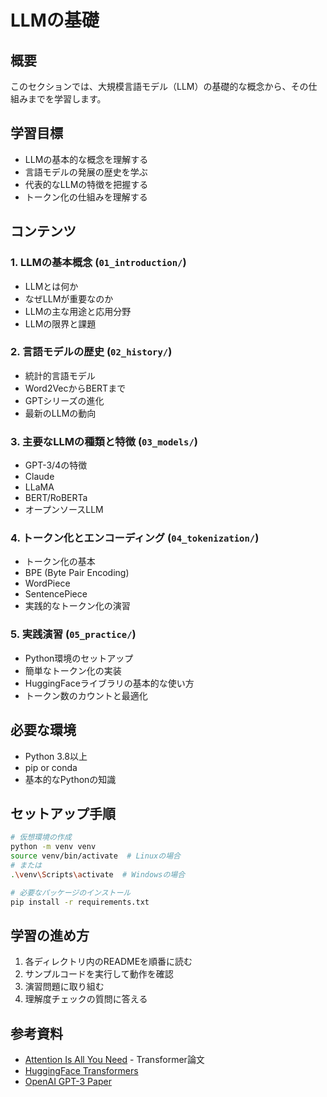 # LLMの基礎

## 概要
このセクションでは、大規模言語モデル（LLM）の基礎的な概念から、その仕組みまでを学習します。

## 学習目標
- LLMの基本的な概念を理解する
- 言語モデルの発展の歴史を学ぶ
- 代表的なLLMの特徴を把握する
- トークン化の仕組みを理解する

## コンテンツ

### 1. LLMの基本概念 (`01_introduction/`)
- LLMとは何か
- なぜLLMが重要なのか
- LLMの主な用途と応用分野
- LLMの限界と課題

### 2. 言語モデルの歴史 (`02_history/`)
- 統計的言語モデル
- Word2VecからBERTまで
- GPTシリーズの進化
- 最新のLLMの動向

### 3. 主要なLLMの種類と特徴 (`03_models/`)
- GPT-3/4の特徴
- Claude
- LLaMA
- BERT/RoBERTa
- オープンソースLLM

### 4. トークン化とエンコーディング (`04_tokenization/`)
- トークン化の基本
- BPE (Byte Pair Encoding)
- WordPiece
- SentencePiece
- 実践的なトークン化の演習

### 5. 実践演習 (`05_practice/`)
- Python環境のセットアップ
- 簡単なトークン化の実装
- HuggingFaceライブラリの基本的な使い方
- トークン数のカウントと最適化

## 必要な環境
- Python 3.8以上
- pip or conda
- 基本的なPythonの知識

## セットアップ手順
```bash
# 仮想環境の作成
python -m venv venv
source venv/bin/activate  # Linuxの場合
# または
.\venv\Scripts\activate  # Windowsの場合

# 必要なパッケージのインストール
pip install -r requirements.txt
```

## 学習の進め方
1. 各ディレクトリ内のREADMEを順番に読む
2. サンプルコードを実行して動作を確認
3. 演習問題に取り組む
4. 理解度チェックの質問に答える

## 参考資料
- [Attention Is All You Need](https://arxiv.org/abs/1706.03762) - Transformer論文
- [HuggingFace Transformers](https://huggingface.co/docs/transformers/index)
- [OpenAI GPT-3 Paper](https://arxiv.org/abs/2005.14165) 